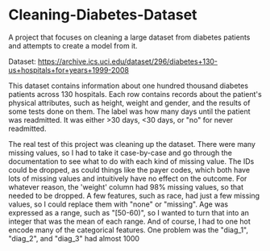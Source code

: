# Cleaning-Diabetes-Dataset
A project that focuses on cleaning a large dataset from diabetes patients and attempts to create a model from it.


Dataset: https://archive.ics.uci.edu/dataset/296/diabetes+130-us+hospitals+for+years+1999-2008 

This dataset contains information about one hundred thousand diabetes patients across 130 hospitals. Each row contains records about the patient's physical attributes, such as height, weight and gender, and the results of some tests done on them. The label was how many days until the patient was readmitted. It was either >30 days, <30 days, or "no" for never readmitted. 


The real test of this project was cleaning up the dataset. There were many missing values, so I had to take it case-by-case and go through the documentation to see what to do with each kind of missing value. The IDs could be dropped, as could things like the payer codes, which both have lots of missing values and intuitively have no effect on the outcome. For whatever reason, the 'weight' column had 98% missing values, so that needed to be dropped. A few features, such as race, had just a few missing values, so I could replace them with "none" or "missing". Age was expressed as a range, such as "[50-60)", so I wanted to turn that into an integer that was the mean of each range. And of course, I had to one hot encode many of the categorical features. One problem was the "diag_1", "diag_2", and "diag_3" had almost 1000
